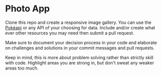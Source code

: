 Photo App
===============

Clone this repo and create a responsive image gallery. You can use the [Pokéapi](https://pokeapi.co/) or any API of your choosing for data. Include and/or create what ever other resources you may need then submit a pull request. 

Make sure to document your decision process in your code and elaborate on challenges and solutions in your commit messages and pull requests.

Keep in mind, this is more about problem solving rather than strictly skill with code. Highlight areas you are strong in, but don't sweat any weaker areas too much.
